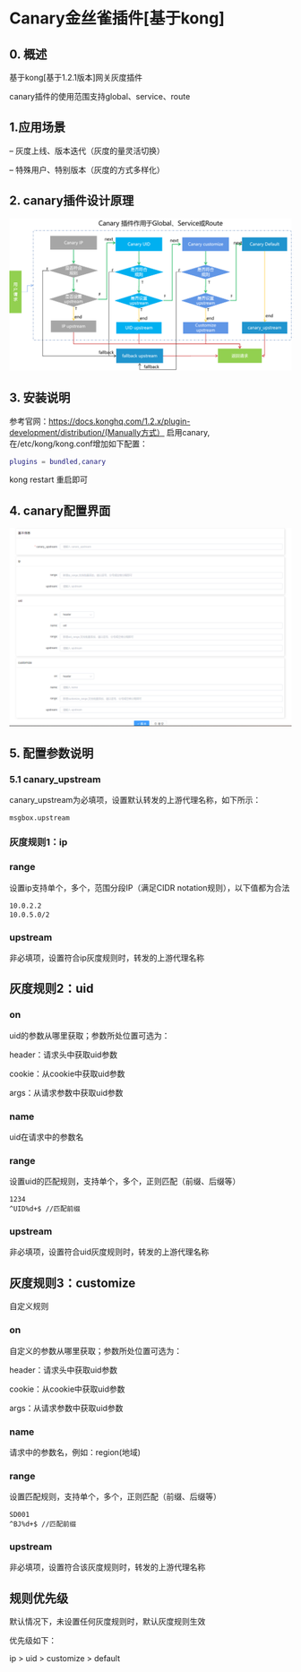 
# Canary金丝雀插件[基于kong]
## 0. 概述
基于kong[基于1.2.1版本]网关灰度插件

canary插件的使用范围支持global、service、route
## 1.应用场景
– 灰度上线、版本迭代（灰度的量灵活切换）

– 特殊用户、特别版本（灰度的方式多样化）
## 2. canary插件设计原理
![avatar](docs/canary_design.png)

## 3. 安装说明
参考官网：https://docs.konghq.com/1.2.x/plugin-development/distribution/(Manually方式）
启用canary,在/etc/kong/kong.conf增加如下配置：
```lua
plugins = bundled,canary
```
kong restart 重启即可
## 4. canary配置界面
![avatar](docs/canary_plugin.png)

## 5. 配置参数说明
### 5.1 canary_upstream
canary_upstream为必填项，设置默认转发的上游代理名称，如下所示：
```text
msgbox.upstream
```
### 灰度规则1：ip
### range
设置ip支持单个，多个，范围分段IP（满足CIDR notation规则），以下值都为合法
```text
10.0.2.2 
10.0.5.0/2
```
### upstream
非必填项，设置符合ip灰度规则时，转发的上游代理名称

## 灰度规则2：uid
### on
uid的参数从哪里获取；参数所处位置可选为：

header：请求头中获取uid参数 

cookie：从cookie中获取uid参数

args：从请求参数中获取uid参数

### name
uid在请求中的参数名
### range
设置uid的匹配规则，支持单个，多个，正则匹配（前缀、后缀等）
```text
1234
^UID%d+$ //匹配前缀
```
### upstream
非必填项，设置符合uid灰度规则时，转发的上游代理名称
## 灰度规则3：customize
自定义规则
### on
自定义的参数从哪里获取；参数所处位置可选为：

header：请求头中获取uid参数

cookie：从cookie中获取uid参数

args：从请求参数中获取uid参数

### name
请求中的参数名，例如：region(地域)
### range
设置匹配规则，支持单个，多个，正则匹配（前缀、后缀等）
```text
SD001
^BJ%d+$ //匹配前缀
```
### upstream
非必填项，设置符合该灰度规则时，转发的上游代理名称

## 规则优先级
默认情况下，未设置任何灰度规则时，默认灰度规则生效

优先级如下：

ip > uid > customize > default


